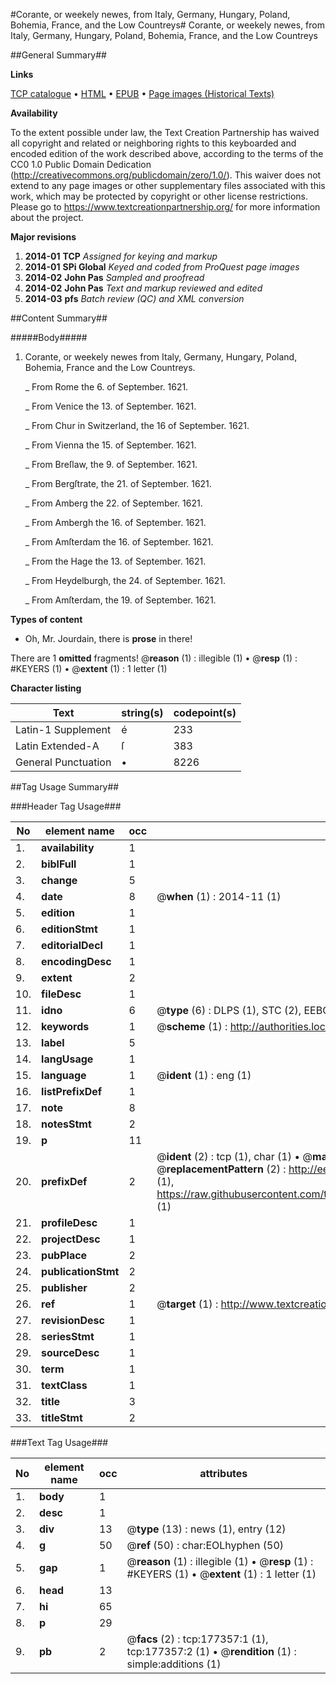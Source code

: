 #Corante, or weekely newes, from Italy, Germany, Hungary, Poland, Bohemia, France, and the Low Countreys#
Corante, or weekely newes, from Italy, Germany, Hungary, Poland, Bohemia, France, and the Low Countreys

##General Summary##

**Links**

[TCP catalogue](http://www.ota.ox.ac.uk/tcp/)  • 
[HTML](http://tei.it.ox.ac.uk/tcp/Texts-HTML/free/B14/B14974.html)  • 
[EPUB](http://tei.it.ox.ac.uk/tcp/Texts-EPUB/free/B14/B14974.epub) • 
[Page images (Historical Texts)](https://historicaltexts.jisc.ac.uk/eebo-99854757e)

**Availability**

To the extent possible under law, the Text Creation Partnership has waived all copyright and related or neighboring rights to this keyboarded and encoded edition of the work described above, according to the terms of the CC0 1.0 Public Domain Dedication (http://creativecommons.org/publicdomain/zero/1.0/). This waiver does not extend to any page images or other supplementary files associated with this work, which may be protected by copyright or other license restrictions. Please go to https://www.textcreationpartnership.org/ for more information about the project.

**Major revisions**

1. __2014-01__ __TCP__ *Assigned for keying and markup*
1. __2014-01__ __SPi Global__ *Keyed and coded from ProQuest page images*
1. __2014-02__ __John Pas__ *Sampled and proofread*
1. __2014-02__ __John Pas__ *Text and markup reviewed and edited*
1. __2014-03__ __pfs__ *Batch review (QC) and XML conversion*

##Content Summary##

#####Body#####

1. Corante, or weekely newes from Italy, Germany, Hungary, Poland, Bohemia, France and the Low Countreys.

    _ From Rome the 6. of September. 1621.

    _ From Venice the 13. of September. 1621.

    _ From Chur in Switzerland, the 16 of September. 1621.

    _ From Vienna the 15. of September. 1621.

    _ From Breſlaw, the 9. of September. 1621.

    _ From Bergſtrate, the 21. of September. 1621.

    _ From Amberg the 22. of September. 1621.

    _ From Ambergh the 16. of September. 1621.

    _ From Amſterdam the 16. of September. 1621.

    _ From the Hage the 13. of September. 1621.

    _ From Heydelburgh, the 24. of September. 1621.

    _ From Amſterdam, the 19. of September. 1621.

**Types of content**

  * Oh, Mr. Jourdain, there is **prose** in there!

There are 1 **omitted** fragments! 
 @__reason__ (1) : illegible (1)  •  @__resp__ (1) : #KEYERS (1)  •  @__extent__ (1) : 1 letter (1)

**Character listing**


|Text|string(s)|codepoint(s)|
|---|---|---|
|Latin-1 Supplement|é|233|
|Latin Extended-A|ſ|383|
|General Punctuation|•|8226|

##Tag Usage Summary##

###Header Tag Usage###

|No|element name|occ|attributes|
|---|---|---|---|
|1.|__availability__|1||
|2.|__biblFull__|1||
|3.|__change__|5||
|4.|__date__|8| @__when__ (1) : 2014-11 (1)|
|5.|__edition__|1||
|6.|__editionStmt__|1||
|7.|__editorialDecl__|1||
|8.|__encodingDesc__|1||
|9.|__extent__|2||
|10.|__fileDesc__|1||
|11.|__idno__|6| @__type__ (6) : DLPS (1), STC (2), EEBO-CITATION (1), PROQUEST (1), VID (1)|
|12.|__keywords__|1| @__scheme__ (1) : http://authorities.loc.gov/ (1)|
|13.|__label__|5||
|14.|__langUsage__|1||
|15.|__language__|1| @__ident__ (1) : eng (1)|
|16.|__listPrefixDef__|1||
|17.|__note__|8||
|18.|__notesStmt__|2||
|19.|__p__|11||
|20.|__prefixDef__|2| @__ident__ (2) : tcp (1), char (1)  •  @__matchPattern__ (2) : ([0-9\-]+):([0-9IVX]+) (1), (.+) (1)  •  @__replacementPattern__ (2) : http://eebo.chadwyck.com/downloadtiff?vid=$1&page=$2 (1), https://raw.githubusercontent.com/textcreationpartnership/Texts/master/tcpchars.xml#$1 (1)|
|21.|__profileDesc__|1||
|22.|__projectDesc__|1||
|23.|__pubPlace__|2||
|24.|__publicationStmt__|2||
|25.|__publisher__|2||
|26.|__ref__|1| @__target__ (1) : http://www.textcreationpartnership.org/docs/. (1)|
|27.|__revisionDesc__|1||
|28.|__seriesStmt__|1||
|29.|__sourceDesc__|1||
|30.|__term__|1||
|31.|__textClass__|1||
|32.|__title__|3||
|33.|__titleStmt__|2||


###Text Tag Usage###

|No|element name|occ|attributes|
|---|---|---|---|
|1.|__body__|1||
|2.|__desc__|1||
|3.|__div__|13| @__type__ (13) : news (1), entry (12)|
|4.|__g__|50| @__ref__ (50) : char:EOLhyphen (50)|
|5.|__gap__|1| @__reason__ (1) : illegible (1)  •  @__resp__ (1) : #KEYERS (1)  •  @__extent__ (1) : 1 letter (1)|
|6.|__head__|13||
|7.|__hi__|65||
|8.|__p__|29||
|9.|__pb__|2| @__facs__ (2) : tcp:177357:1 (1), tcp:177357:2 (1)  •  @__rendition__ (1) : simple:additions (1)|
